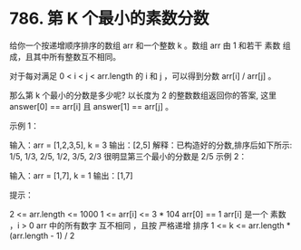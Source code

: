# 786. 第 K 个最小的素数分数
给你一个按递增顺序排序的数组 arr 和一个整数 k 。数组 arr 由 1 和若干 素数  组成，且其中所有整数互不相同。

对于每对满足 0 < i < j < arr.length 的 i 和 j ，可以得到分数 arr[i] / arr[j] 。

那么第 k 个最小的分数是多少呢?  以长度为 2 的整数数组返回你的答案, 这里 answer[0] == arr[i] 且 answer[1] == arr[j] 。


示例 1：

输入：arr = [1,2,3,5], k = 3
输出：[2,5]
解释：已构造好的分数,排序后如下所示:
1/5, 1/3, 2/5, 1/2, 3/5, 2/3
很明显第三个最小的分数是 2/5
示例 2：

输入：arr = [1,7], k = 1
输出：[1,7]


提示：

2 <= arr.length <= 1000
1 <= arr[i] <= 3 * 104
arr[0] == 1
arr[i] 是一个 素数 ，i > 0
arr 中的所有数字 互不相同 ，且按 严格递增 排序
1 <= k <= arr.length * (arr.length - 1) / 2
